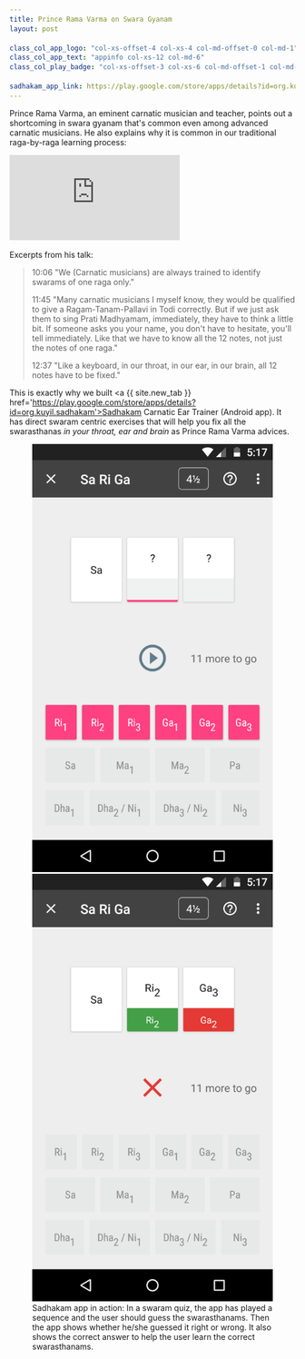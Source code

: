 ```yaml
---
title: Prince Rama Varma on Swara Gyanam
layout: post

class_col_app_logo: "col-xs-offset-4 col-xs-4 col-md-offset-0 col-md-1"
class_col_app_text: "appinfo col-xs-12 col-md-6"
class_col_play_badge: "col-xs-offset-3 col-xs-6 col-md-offset-1 col-md-3"

sadhakam_app_link: https://play.google.com/store/apps/details?id=org.kuyil.sadhakam
---
```


Prince Rama Varma, an eminent carnatic musician and teacher, points out a shortcoming in swara gyanam that's common even among advanced carnatic musicians. He also explains why it is common in our traditional raga-by-raga learning process:

<div class="embed-responsive embed-responsive-16by9 mb-3">
<iframe class='embed-responsive-item' src="https://www.youtube-nocookie.com/embed/AivQgaKwEfo?start=606" frameborder="0" allow="accelerometer; autoplay; encrypted-media; gyroscope; picture-in-picture" allowfullscreen></iframe>
</div>

Excerpts from his talk:

> 10:06 "We (Carnatic musicians) are always trained to identify swarams of one raga only."
>
> 11:45 "Many carnatic musicians I myself know, they would be qualified to give a Ragam-Tanam-Pallavi in Todi correctly. But if we just ask them to sing Prati Madhyamam, immediately, they have to think a little bit. If someone asks you your name, you don't have to hesitate, you'll tell immediately. Like that we have to know all the 12 notes, not just the notes of one raga."
>
> 12:37 "Like a keyboard, in our throat, in our ear, in our brain, all 12 notes have to be fixed."

This is exactly why we built <a {{ site.new_tab }} href='https://play.google.com/store/apps/details?id=org.kuyil.sadhakam'>Sadhakam Carnatic Ear Trainer</a> (Android app). It has direct swaram centric exercises that will help you fix all the swarasthanas <em>in your throat, ear and brain</em> as Prince Rama Varma advices.

<figure>
<div class='row'>
<div class='col-md py-3'>
	<a {{ site.new_tab }} href='https://play.google.com/store/apps/details?id=org.kuyil.sadhakam'>
	<img class='img-fluid' src="/images/screenshot-sadhakam-srg-question.png" alt="a challenge in sadhakam app sa-ri-ga exercise" />
	</a>
</div>
<div class='col-md py-3'>
	<a {{ site.new_tab }} href='https://play.google.com/store/apps/details?id=org.kuyil.sadhakam'>
	<img class='img-fluid' src="/images/screenshot-sadhakam-srg-answer.png" alt="answer to the challenge in sadhakam app" />
	</a>
</div>
</div>

<figcaption>Sadhakam app in action: In a swaram quiz, the app has played a sequence and the user should guess the swarasthanams. Then the app shows whether he/she guessed it right or wrong. It also shows the correct answer to help the user learn the correct swarasthanams.</figcaption>
</figure>
